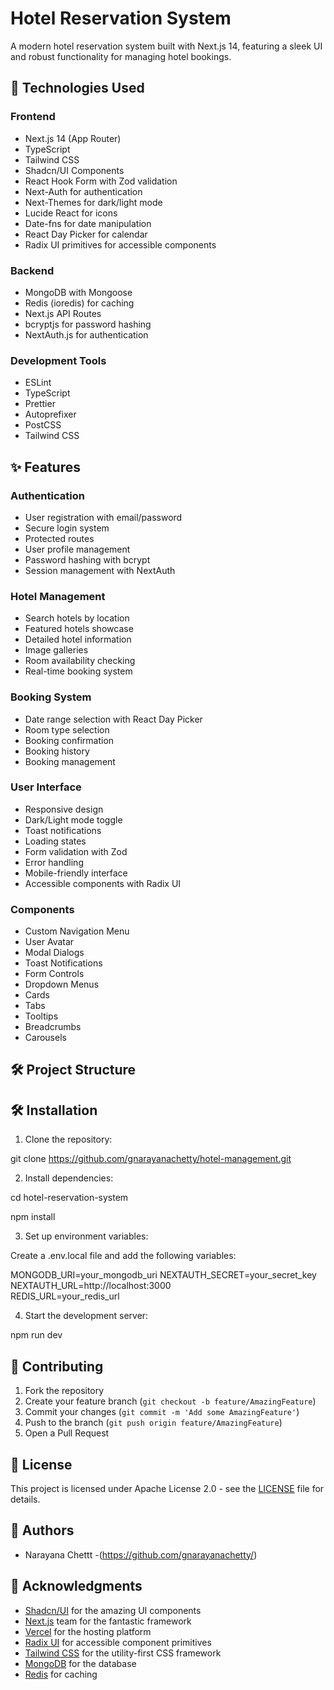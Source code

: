 # Hotel Reservation System

A modern hotel reservation system built with Next.js 14, featuring a sleek UI and robust functionality for managing hotel bookings.

## 🚀 Technologies Used

### Frontend
- Next.js 14 (App Router)
- TypeScript
- Tailwind CSS
- Shadcn/UI Components
- React Hook Form with Zod validation
- Next-Auth for authentication
- Next-Themes for dark/light mode
- Lucide React for icons
- Date-fns for date manipulation
- React Day Picker for calendar
- Radix UI primitives for accessible components

### Backend
- MongoDB with Mongoose
- Redis (ioredis) for caching
- Next.js API Routes
- bcryptjs for password hashing
- NextAuth.js for authentication

### Development Tools
- ESLint
- TypeScript
- Prettier
- Autoprefixer
- PostCSS
- Tailwind CSS

## ✨ Features

### Authentication
- User registration with email/password
- Secure login system
- Protected routes
- User profile management
- Password hashing with bcrypt
- Session management with NextAuth

### Hotel Management
- Search hotels by location
- Featured hotels showcase
- Detailed hotel information
- Image galleries
- Room availability checking
- Real-time booking system

### Booking System
- Date range selection with React Day Picker
- Room type selection
- Booking confirmation
- Booking history
- Booking management

### User Interface
- Responsive design
- Dark/Light mode toggle
- Toast notifications
- Loading states
- Form validation with Zod
- Error handling
- Mobile-friendly interface
- Accessible components with Radix UI

### Components
- Custom Navigation Menu
- User Avatar
- Modal Dialogs
- Toast Notifications
- Form Controls
- Dropdown Menus
- Cards
- Tabs
- Tooltips
- Breadcrumbs
- Carousels

## 🛠 Project Structure

## 🛠 Installation

1. Clone the repository:

git clone https://github.com/gnarayanachetty/hotel-management.git

2. Install dependencies:

cd hotel-reservation-system

npm install

3. Set up environment variables:

Create a .env.local file and add the following variables:

MONGODB_URI=your_mongodb_uri
NEXTAUTH_SECRET=your_secret_key
NEXTAUTH_URL=http://localhost:3000  
REDIS_URL=your_redis_url

4. Start the development server:

npm run dev

## 🤝 Contributing

1. Fork the repository
2. Create your feature branch (`git checkout -b feature/AmazingFeature`)
3. Commit your changes (`git commit -m 'Add some AmazingFeature'`)
4. Push to the branch (`git push origin feature/AmazingFeature`)
5. Open a Pull Request

## 📄 License

This project is licensed under Apache License 2.0 - see the [LICENSE](LICENSE) file for details.

## 👥 Authors

- Narayana Chettt -(https://github.com/gnarayanachetty/)

## 🙏 Acknowledgments

- [Shadcn/UI](https://ui.shadcn.com/) for the amazing UI components
- [Next.js](https://nextjs.org/) team for the fantastic framework
- [Vercel](https://vercel.com/) for the hosting platform
- [Radix UI](https://www.radix-ui.com/) for accessible component primitives
- [Tailwind CSS](https://tailwindcss.com/) for the utility-first CSS framework
- [MongoDB](https://www.mongodb.com/) for the database
- [Redis](https://redis.io/) for caching


